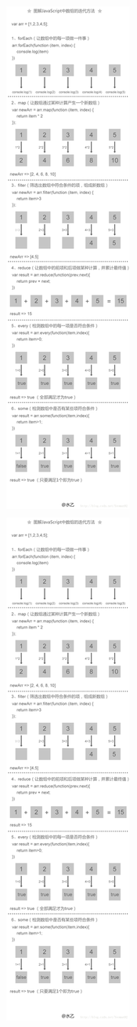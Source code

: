 ![20170207110723394](../assets/20170207110723394.png)

![20170207110723394](../assets/20170207110723394.png)